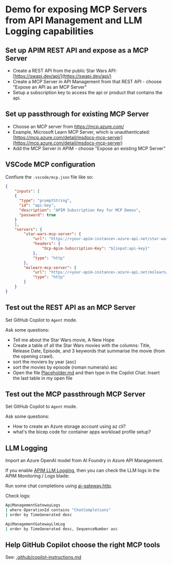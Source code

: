 # Demo for exposing MCP Servers from API Management and LLM Logging capabilities

## Set up APIM REST API and expose as a MCP Server

- Create a REST API from the public Star Wars API: [https://swapi.dev/api/](https://swapi.dev/api/)
- Create a MCP Server in API Management from that REST API - choose "Expose an API as an MCP Server"
- Setup a subscription key to access the api or product that contains the api.

## Set up passthrough for existing MCP Server

- Choose an MCP server from https://mcp.azure.com/
- Example, Microsoft Learn MCP Server, which is unauthenticated: [https://mcp.azure.com/detail/msdocs-mcp-server](https://mcp.azure.com/detail/msdocs-mcp-server)
- Add the MCP Server in APIM - choose "Expose an existing MCP Server"

## VSCode MCP configuration

Confiure the `.vscode/mcp.json` file like so:

```json
{
    "inputs": [
    {
      "type": "promptString",
      "id": "api-key",
      "description": "APIM Subscription Key for MCP Demos",
      "password": true
    }
    ],
    "servers": {
        "star-wars-mcp-server": {
            "url": "https://<your-apim-instance>.azure-api.net/star-wars-movie-api-mcp-server/mcp",
            "headers": {
                "Ocp-Apim-Subscription-Key": "${input:api-key}"
            },
            "type": "http"
        },
        "mslearn-mcp-server": {
            "url": "https://<your-apim-instance>.azure-api.net/mslearn/api/mcp",
            "type": "http"
        }
    }
}
```

## Test out the REST API as an MCP Server

Set GitHub Copilot to `Agent` mode.

Ask some questions:

- Tell me about the Star Wars movie, A New Hope
- Create a table of all the Star Wars movies with the columns: Title, Release Date, Episode, and 3 keywords that summarise the movie (from the opening crawl).
- sort the moviers by year (asc)
- sort the movies by episode (roman numerals) asc
- Open the file [Placeholder.md](Placeholder.md) and then type in the Copilot Chat: Insert the last table in my open file

## Test out the MCP passthrough MCP Server

Set GitHub Copilot to `Agent` mode.

Ask some questions:

- How to create an Azure storage account using az cli?
- what's the bicep code for container apps workload profile setup?

## LLM Logging

Import an Azure OpenAI model from AI Foundry in Azure API Management.

If you enable [APIM LLM Logging](https://learn.microsoft.com/en-us/azure/api-management/api-management-howto-llm-logs), then you can check the LLM logs in the APIM Monitoring / Logs blade:

Run some chat completions using [ai-gateway.http](ai-gateway.http).

Check logs:

```sh
ApiManagementGatewayLogs
| where OperationId contains "ChatCompletions"
| order by TimeGenerated desc

ApiManagementGatewayLlmLog
| order by TimeGenerated desc, SequenceNumber asc
```

## Help GitHub Copilot choose the right MCP tools

See: [.github/copilot-instructions.md](.github/copilot-instructions.md)
